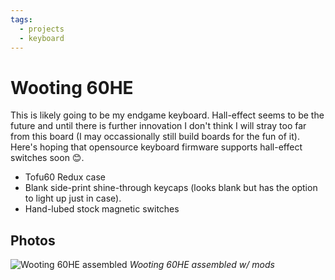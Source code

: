 ```yaml
---
tags:
  - projects
  - keyboard
---
```


# Wooting 60HE

This is likely going to be my endgame keyboard. Hall-effect seems to be the future and until there is further innovation I don't think I will stray too far from this board (I may occassionally still build boards for the fun of it). Here's hoping that opensource keyboard firmware supports hall-effect switches soon 😊.

- Tofu60 Redux case
- Blank side-print shine-through keycaps (looks blank but has the option to light up just in case).
- Hand-lubed stock magnetic switches

## Photos

![Wooting 60HE assembled](https://res.cloudinary.com/drwjkxxud/image/upload/v1721106541/wooting_ok1qsh.png)
*Wooting 60HE assembled w/ mods*